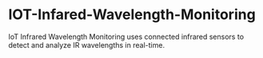 # IOT-Infared-Wavelength-Monitoring
IoT Infrared Wavelength Monitoring uses connected infrared sensors to detect and analyze IR wavelengths in real-time. 
